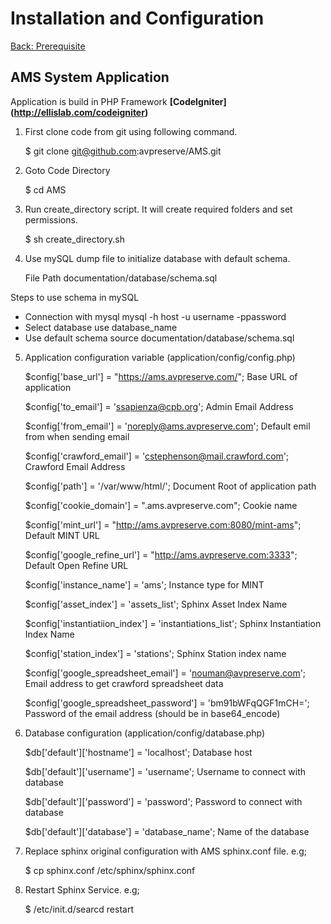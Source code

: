Installation and Configuration
===
[Back: Prerequisite](prerequisite.md)

AMS System Application
----------
Application is build in PHP Framework **[CodeIgniter] (http://ellislab.com/codeigniter)**

1) First clone code from git using following command.

	$ git clone git@github.com:avpreserve/AMS.git

2) Goto Code Directory

	$ cd AMS

3) Run create_directory script. It will create required folders and set permissions.

	$ sh create_directory.sh

4) Use mySQL dump file to initialize database with default schema.

	File Path documentation/database/schema.sql
   
 Steps to use schema in mySQL
* Connection with mysql
	mysql -h host -u username -ppassword
* Select database
	use database_name
* Use default schema
	source documentation/database/schema.sql


5) Application configuration variable (application/config/config.php)

	$config['base_url'] = "https://ams.avpreserve.com/";  Base URL of application

	$config['to_email'] = 'ssapienza@cpb.org';			  Admin Email Address

	$config['from_email'] = 'noreply@ams.avpreserve.com'; Default emil from when sending email

	$config['crawford_email'] = 'cstephenson@mail.crawford.com'; Crawford Email Address

	$config['path'] = '/var/www/html/';					  Document Root of application path

	$config['cookie_domain'] = ".ams.avpreserve.com";	  Cookie name

	$config['mint_url'] = "http://ams.avpreserve.com:8080/mint-ams"; Default MINT URL 

	$config['google_refine_url'] = "http://ams.avpreserve.com:3333"; Default Open Refine URL

	$config['instance_name'] = 'ams';					Instance type for MINT	

	$config['asset_index'] = 'assets_list';				Sphinx Asset Index Name

	$config['instantiatiion_index'] = 'instantiations_list'; Sphinx Instantiation Index Name

	$config['station_index'] = 'stations';				Sphinx Station index name

	$config['google_spreadsheet_email'] = 'nouman@avpreserve.com'; Email address to get crawford spreadsheet data

	$config['google_spreadsheet_password'] = 'bm91bWFqQGF1mCH=';   Password of the email address (should be in base64_encode)

6) Database configuration (application/config/database.php)
	
	$db['default']['hostname'] = 'localhost';		Database host

	$db['default']['username'] = 'username';		Username to connect with database

	$db['default']['password'] = 'password';		Password to connect with database

	$db['default']['database'] = 'database_name';   Name of the database

	

	

4) Replace sphinx original configuration with AMS sphinx.conf file. e.g;

	$ cp sphinx.conf /etc/sphinx/sphinx.conf

5) Restart Sphinx Service. e.g;
	
	$ /etc/init.d/searcd restart

